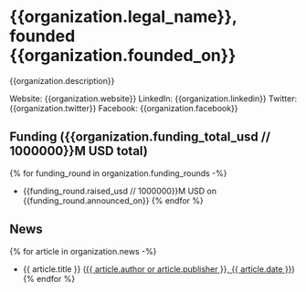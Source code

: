 # {{organization.legal_name}}, founded {{organization.founded_on}}
{{organization.description}}

Website: {{organization.website}}
LinkedIn: {{organization.linkedin}}
Twitter: {{organization.twitter}}
Facebook: {{organization.facebook}}

## Funding ({{organization.funding_total_usd // 1000000}}M USD total)

{% for funding_round in organization.funding_rounds -%}
- {{funding_round.raised_usd // 1000000}}M USD on {{funding_round.announced_on}}
{% endfor %}

## News

{% for article in organization.news -%}
- {{ article.title }} ([{{ article.author or article.publisher }}, {{ article.date }}]({{article.url}}))
{% endfor %}